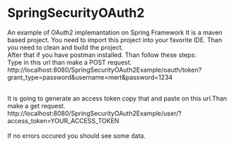 # SpringSecurityOAuth2
An example of OAuth2 implemantation on Spring Framework
It is a maven based project. You need to import this project into your favorite IDE. Than you need to clean and build the project.<br>
After that if you have postman installed. Than follow these steps:<br>
Type in this url than make a POST request.<br>
http://localhost:8080/SpringSecurityOAuth2Example/oauth/token?grant_type=password&username=mert&password=1234<br><br>

It is going to generate an access token copy that and paste on this url.Than make a get request.<br>
http://localhost:8080/SpringSecurityOAuth2Example/user/?access_token=YOUR_ACCESS_TOKEN<br><br>
If no errors occured you should see some data.


